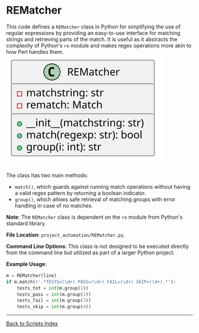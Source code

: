 # REMatcher

This code defines a `REMatcher` class in Python for simplifying the use of regular expressions by providing an easy-to-use interface for matching strings and retrieving parts of the match. It is useful as it abstracts the complexity of Python's `re` module and makes regex operations more akin to how Perl handles them.
![REMatcher UML](../../images_scripts_uml/ProjAuto_REMatcherClass.svg)

The class has two main methods:

- `match()`, which guards against running match operations without having a valid regex pattern by returning a boolean indicator.
- `group()`, which allows safe retrieval of matching groups with error handling in case of no matches.

**Note**: The `REMatcher` class is dependent on the `re` module from Python's standard library.

**File Location**: `project_automation/REMatcher.py`.

**Command Line Options**: This class is not designed to be executed directly from the command line but utilized as part of a larger Python project.

**Example Usage**:

```python
m = REMatcher(line)
if m.match(r'.*TESTS=(\d+) PASS=(\d+) FAIL=(\d+) SKIP=(\d+).*'):
    tests_tot = int(m.group(1))
    tests_pass = int(m.group(2))
    tests_fail = int(m.group(3))
    tests_skip = int(m.group(4))
```

---

[Back to Scripts Index](index.md)
